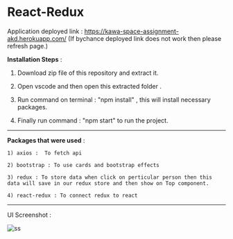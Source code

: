 # React-Redux

Application deployed link : https://kawa-space-assignment-akd.herokuapp.com/
(If bychance deployed link does not work then please refresh page.)


**Installation Steps** :

1) Download zip file of this repository and extract it.

2) Open vscode and then open this extracted folder .

3) Run command on terminal :  "npm install"      , this will install necessary packages.

4) Finally run command :  "npm start"   to run the project.


-------------

**Packages that were used** :

    1) axios :  To fetch api
    
    2) bootstrap : To use cards and bootstrap effects
    
    3) redux : To store data when click on perticular person then this data will save in our redux store and then show on Top component.
    
    4) react-redux : To connect redux to react
    
    
  ------------------
  
  UI Screenshot :
  
  ![ss](https://user-images.githubusercontent.com/61588604/147842954-5e5e89ae-1148-4463-93f4-9bd88b55f34b.png)

